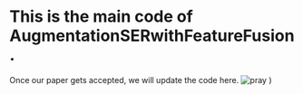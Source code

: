 # This is the main code of AugmentationSERwithFeatureFusion.
Once our paper gets accepted, we will update the code here.
![pray](https://5b0988e595225.cdn.sohucs.com/images/20180816/c5d60ab9154c4a00af88a93c0de3ad3d.jpeg)
)
